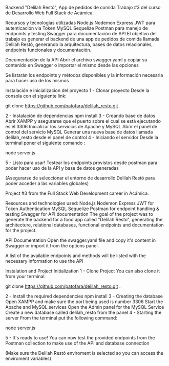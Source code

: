 Backend "Delilah Restó", App de pedidos de comida
Trabajo #3 del curso de Desarrollo Web Full Stack de Acámica.

Recursos y tecnologías utilizadas
Node.js
Nodemon
Express
JWT para autenticación via Token
MySQL
Sequelize
Postman para manejo de endpoints y testing
Swagger para documentación de API
El objetivo del trabajo es generar el backend de una app de pedidos de comida llamada Delilah Restó, generando la arquitectura, bases de datos relacionales, endpoints funcionales y documentación.

Documentación de la API
Abrir el archivo swagger.yaml y copiar su contenido en Swagger o importar el mismo desde las opciones

Se listarán los endpoints y métodos disponibles y la información necesaria para hacer uso de los mismos

Instalación e inicializacion del proyecto
1 - Clonar proyecto
Desde la consola con el siguiente link:

git clone https://github.com/patofara/delilah_resto.git .

2 - Instalación de dependencias
npm install
3 - Creando base de datos
Abrir XAMPP y asegurarse que el puerto sobre el cual se está ejecutando es el 3306
Inicializar los servicios de Apache y MySQL
Abrir el panel de control del servicio MySQL
Generar una nueva base de datos llamada delilah_resto desde el panel de control
4 - Iniciando el servidor
Desde la terminal poner el siguiente comando :

node server.js

5 - Listo para usar!
Testear los endpoints provistos desde postman para poder hacer uso de la API y base de datos generadas

(Asegurarse de seleccionar el entorno de desarrollo Delilah Restó para poder acceder a las variables globales)

Project #3 from the Full Stack Web Development career in Acámica.

Resources and technologies used:
Node.js
Nodemon
Express
JWT for Token Authentication
MySQL
Sequelize
Postman for endpoint handling & testing
Swagger for API documentation
The goal of the project was to generate the backend for a food app called "Delilah Resto", generating the architecture, relational databases, functional endpoints and documentation for the project.

API Documentation
Open the swagger.yaml file and copy it's content in Swagger or import it from the options panel.

A list of the available endpoints and methods will be listed with the necessary information to use the API

Instalation and Project Initialization
1 - Clone Project
You can also clone it from your terminal:

git clone https://github.com/patofara/delilah_resto.git .

2 - Install the required dependencies
npm install
3 - Creating the database
Open XAMPP and make sure the port being used is number 3306
Start the Apache and MySQL services
Open the Admin panel for the MySQL Service
Create a new database called delilah_resto from the panel
4 - Starting the server
From the terminal put the following command:

node server.js

5 - It's ready to use!
You can now test the provided endpoints from the Postman collection to make use of the API and database connection

(Make sure the Delilah Restó enviroment is selected so you can access the enviroment variables)
